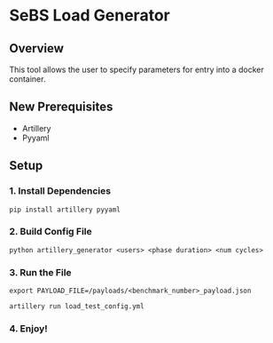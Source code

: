 # SeBS Load Generator

## Overview

This tool allows the user to specify parameters for entry into a docker container.

## New Prerequisites
- Artillery
- Pyyaml

## Setup

### 1. Install Dependencies

`pip install artillery pyyaml`

### 2. Build Config File

`python artillery_generator <users> <phase duration> <num cycles>`

### 3. Run the File

`export PAYLOAD_FILE=/payloads/<benchmark_number>_payload.json`

`artillery run load_test_config.yml`

### 4. Enjoy!
